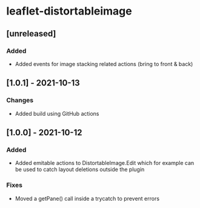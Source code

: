 # leaflet-distortableimage

## [unreleased]

### Added

- Added events for image stacking related actions (bring to front & back)

## [1.0.1] - 2021-10-13

### Changes

- Added build using GitHub actions

## [1.0.0] - 2021-10-12

### Added

- Added emitable actions to DistortableImage.Edit which for example can be used to catch layout deletions outside the plugin

### Fixes

- Moved a getPane() call inside a trycatch to prevent errors